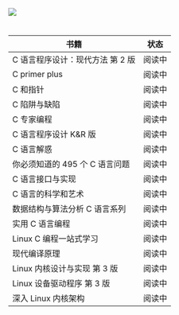 ![](https://img.shields.io/badge/更新时间-2023.12.11-yellow.svg)

#

| 书籍                             | 状态   |
| -------------------------------- | ------ |
| C 语言程序设计：现代方法 第 2 版 | 阅读中 |
| C primer plus                    | 阅读中 |
| C 和指针                         | 阅读中 |
| C 陷阱与缺陷                     | 阅读中 |
| C 专家编程                       | 阅读中 |
| C 语言程序设计 K&R 版            | 阅读中 |
| C 语言解惑                       | 阅读中 |
| 你必须知道的 495 个 C 语言问题   | 阅读中 |
| C 语言接口与实现                 | 阅读中 |
| C 语言的科学和艺术               | 阅读中 |
| 数据结构与算法分析 C 语言系列    | 阅读中 |
| 实用 C 语言编程                  | 阅读中 |
| Linux C 编程一站式学习           | 阅读中 |
| 现代编译原理                     | 阅读中 |
| Linux 内核设计与实现 第 3 版     | 阅读中 |
| Linux 设备驱动程序 第 3 版       | 阅读中 |
| 深入 Linux 内核架构              | 阅读中 |

<!-- | C++ Primer Plus 第六版中文版                                       | 阅读中 |                                                                                                                                                        |
| C++ Primer 第五版中文版                                            | 阅读中 |                                                                                                                                                        |
| [Cpp Core Guidelines](https://github.com/isocpp/CppCoreGuidelines) | 阅读中 | 这是 C++的编程指南，由 C++的两位大佬（C++之父和 C++标准委员会主席 Herb Sutter）写的。它告诉 C++程序员怎样去写好 C++代码，非常值得一看。持续在更新中... |
| C++ Core Guidelines 解析                                           | 阅读中 |                                                                                                                                                        |
| C++标准库 第二版                                                   | 阅读中 |                                                                                                                                                        |
| 深度探索 C++对象模型                                               | 阅读中 |                                                                                                                                                        |
| More Effective C++：35 个改善编程与设计的有效方法                  | 阅读中 |                                                                                                                                                        |
| Effective C++：改善程序与设计的 55 个具体做法                      | 阅读中 |                                                                                                                                                        |
| Effective Modern C++                                               | 阅读中 |                                                                                                                                                        |
| 编写高质量代码改善 C++程序的 150 个建议                            | 阅读中 |                                                                                                                                                        |
| STL 源码剖析                                                       | 阅读中 |                                                                                                                                                        |
| C++并发编程实战                                                    | 阅读中 |                                                                                                                                                        |
| C++性能优化指南                                                    | 阅读中 |                                                                                                                                                        |
